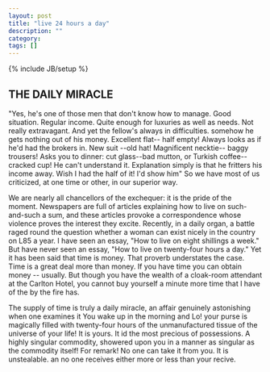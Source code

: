```yaml
---
layout: post
title: "live 24 hours a day"
description: ""
category: 
tags: []
---
```

{% include JB/setup %}

<h2>THE DAILY MIRACLE</h2>

<p>"Yes, he's one of those men that don't know how to manage. Good situation. Regular income.
Quite enough for luxuries as well as needs. Not really extravagant. And yet the fellow's always
in difficulties. somehow he gets nothing out of his money. Excellent flat-- half empty! Always
looks as if he'd had the brokers in. New suit --old hat! Magnificent necktie-- baggy trousers!
Asks you to dinner: cut glass--bad mutton, or Turkish coffee--cracked cup! He can't understand it.
Explanation simply is that he fritters his income away. Wish I had the half of it! I'd show him"
So we have most of us criticized, at one time or other, in our superior way.</p>
<p>
We are nearly all chancellors of the exchequer: it is the pride of the moment. Newspapers are
full of articles explaining how to live on such-and-such a sum, and these articles provoke a
correspondence whose violence proves the interest they excite. Recently, in a daily organ, a
battle raged round the question whether a woman can exist nicely in the country on L85 a year.
I have seen an essay, "How to live on eight shillings a week." But have never seen an essay,
"How to live on twenty-four hours a day." Yet it has been said that time is money. That proverb
understates the case. Time is a great deal more than money. If you have time you can obtain
money -- usually. But though you have the wealth of a cloak-room attendant at the Carlton Hotel,
you cannot buy yourself a minute more time that I have of the by the fire has.
</p>
<p>
The supply of time is truly a daily miracle, an affair genuinely astonishing when one examines
it You wake up in the morning and Lo! your purse is magically filled with twenty-four hours of
the unmanufactured tissue of the universe of your life! It is yours. It id the most precious
of possessions. A highly singular commodity, showered upon you in a manner as singular as the
commodity itself!
For remark! No one can take it from you. It is unstealable. an no one receives either more or
less than your recive.</p>